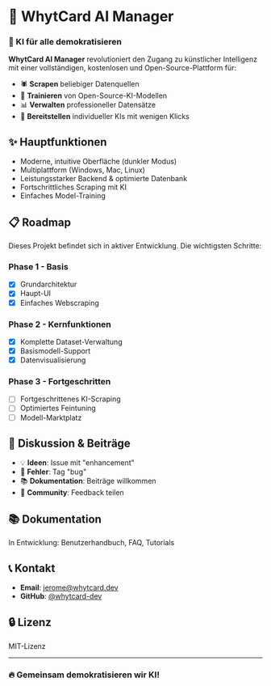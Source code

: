 # 🚀 WhytCard AI Manager

### 🤖 KI für alle demokratisieren

**WhytCard AI Manager** revolutioniert den Zugang zu künstlicher Intelligenz mit einer vollständigen, kostenlosen und Open-Source-Plattform für:

- 🕷️ **Scrapen** beliebiger Datenquellen
- 🤖 **Trainieren** von Open-Source-KI-Modellen
- 📊 **Verwalten** professioneller Datensätze
- 🚀 **Bereitstellen** individueller KIs mit wenigen Klicks

## ✨ Hauptfunktionen

- Moderne, intuitive Oberfläche (dunkler Modus)
- Multiplattform (Windows, Mac, Linux)
- Leistungsstarker Backend & optimierte Datenbank
- Fortschrittliches Scraping mit KI
- Einfaches Model-Training

## 📋 Roadmap

Dieses Projekt befindet sich in aktiver Entwicklung. Die wichtigsten Schritte:

### Phase 1 - Basis
- [x] Grundarchitektur
- [x] Haupt-UI
- [x] Einfaches Webscraping

### Phase 2 - Kernfunktionen
- [x] Komplette Dataset-Verwaltung
- [x] Basismodell-Support
- [x] Datenvisualisierung

### Phase 3 - Fortgeschritten
- [ ] Fortgeschrittenes KI-Scraping
- [ ] Optimiertes Feintuning
- [ ] Modell-Marktplatz

## 💬 Diskussion & Beiträge

- 💡 **Ideen**: Issue mit "enhancement"
- 🐛 **Fehler**: Tag "bug"
- 📚 **Dokumentation**: Beiträge willkommen
- 🤝 **Community**: Feedback teilen

## 📚 Dokumentation

In Entwicklung: Benutzerhandbuch, FAQ, Tutorials

## 📞 Kontakt

- **Email**: jerome@whytcard.dev
- **GitHub**: [@whytcard-dev](https://github.com/whytcard-dev)

## 🔒 Lizenz

MIT-Lizenz

---

### 🔥 Gemeinsam demokratisieren wir KI!
